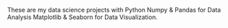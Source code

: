 These are my data science projects with Python
Numpy & Pandas for Data Analysis
Matplotlib & Seaborn for Data Visualization.
